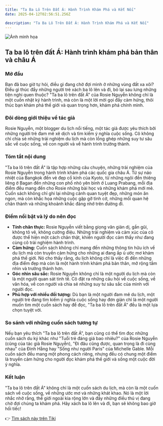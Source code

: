 ```yaml
---
title: "Ta Ba Lô Trên Đất Á: Hành Trình Khám Phá và Kết Nối"
date: 2025-04-12T02:56:51.256Z

description: "Ta Ba Lô Trên Đất Á: Hành Trình Khám Phá và Kết Nối"
---
```


![Ảnh minh họa](https://images.unsplash.com/photo-1602692217242-96a3c808c8e8?crop=entropy&cs=tinysrgb&fit=max&fm=jpg&ixid=M3w3MzA0NDl8MHwxfHNlYXJjaHwxfHxUYSUyMGJhJTIwbCVDMyVCNCUyMHRyJUMzJUFBbiUyMCVDNCU5MSVFMSVCQSVBNXQlMjAlQzMlODF8ZW58MHx8fHwxNzQ0NDI2NjExfDA&ixlib=rb-4.0.3&q=80&w=400) 

 ## Ta ba lô trên đất Á: Hành trình khám phá bản thân và châu Á

### Mở đầu

Bạn đã bao giờ tự hỏi, điều gì đang chờ đợi mình ở những vùng đất xa xôi? Điều gì thúc đẩy những người trẻ xách ba lô lên và đi, bỏ lại sau lưng những tiện nghi quen thuộc? "Ta ba lô trên đất Á" của Rosie Nguyễn không chỉ là một cuốn nhật ký hành trình, mà còn là một lời mời gọi đầy cảm hứng, thôi thúc bạn khám phá thế giới và quan trọng hơn, khám phá chính mình.

### Đôi dòng giới thiệu về tác giả

Rosie Nguyễn, một blogger du lịch nổi tiếng, một tác giả được yêu thích bởi những người trẻ đam mê xê dịch và tìm kiếm ý nghĩa cuộc sống. Cô không chỉ chia sẻ những trải nghiệm du lịch mà còn lồng ghép những suy tư sâu sắc về cuộc sống, về con người và về hành trình trưởng thành.

### Tóm tắt nội dung

"Ta ba lô trên đất Á" là tập hợp những câu chuyện, những trải nghiệm của Rosie Nguyễn trong hành trình khám phá các quốc gia châu Á. Từ sự náo nhiệt của Bangkok đến vẻ đẹp cổ kính của Kyoto, từ những ngôi đền thiêng liêng ở Bagan đến những con phố nhỏ yên bình ở Luang Prabang, mỗi địa điểm đều mang đến cho Rosie những bài học và những khám phá mới mẻ. Cuốn sách không chỉ ghi lại những cảnh quan tuyệt đẹp, những món ăn ngon, mà còn khắc họa những cuộc gặp gỡ tình cờ, những mối quan hệ chân thành và những khoảnh khắc đáng nhớ trên đường đi.

### Điểm nổi bật và lý do nên đọc

*   **Tính chân thực:** Rosie Nguyễn viết bằng giọng văn giản dị, gần gũi, không tô vẽ, không cường điệu. Những trải nghiệm và cảm xúc của cô được thể hiện một cách chân thật, khiến người đọc cảm thấy như đang cùng cô trải nghiệm hành trình.
*   **Cảm hứng:** Cuốn sách không chỉ mang đến những thông tin hữu ích về du lịch mà còn truyền cảm hứng cho những ai đang ấp ủ ước mơ khám phá thế giới. Nó cho thấy rằng, du lịch không chỉ là việc đi đến những địa điểm đẹp mà còn là một hành trình khám phá bản thân, mở rộng tầm nhìn và trưởng thành hơn.
*   **Góc nhìn sâu sắc:** Rosie Nguyễn không chỉ là một người du lịch mà còn là một người quan sát tinh tế. Cô đặt ra những câu hỏi về cuộc sống, về văn hóa, về con người và chia sẻ những suy tư sâu sắc của mình với người đọc.
*   **Phù hợp với nhiều đối tượng:** Dù bạn là một người đam mê du lịch, một người trẻ đang tìm kiếm ý nghĩa cuộc sống hay đơn giản chỉ là một người muốn tìm một cuốn sách hay để đọc, "Ta ba lô trên đất Á" đều là một lựa chọn tuyệt vời.

### So sánh với những cuốn sách tương tự

Nếu bạn yêu thích "Ta ba lô trên đất Á", bạn cũng có thể tìm đọc những cuốn sách du ký khác như "Tuổi trẻ đáng giá bao nhiêu?" của Rosie Nguyễn (cũng của tác giả Rosie Nguyễn), "Đi đâu cũng được, quan trọng là đi cùng nhau" của Đinh Hằng hay "Sống như người Paris" của Michelle Gable. Mỗi cuốn sách đều mang một phong cách riêng, nhưng đều có chung một điểm là truyền cảm hứng cho người đọc khám phá thế giới và sống một cuộc đời ý nghĩa.

### Kết luận

"Ta ba lô trên đất Á" không chỉ là một cuốn sách du lịch, mà còn là một cuốn sách về cuộc sống, về những ước mơ và những khát khao. Nó là một lời nhắc nhở rằng, thế giới ngoài kia rộng lớn và đầy những điều thú vị đang chờ đợi chúng ta khám phá. Hãy xách ba lô lên và đi, bạn sẽ không bao giờ hối tiếc!


👉 [Tìm sách này trên Tiki](https://tiki.vn/search?q=Ta%20ba%20l%C3%B4%20tr%C3%AAn%20%C4%91%E1%BA%A5t%20%C3%81)